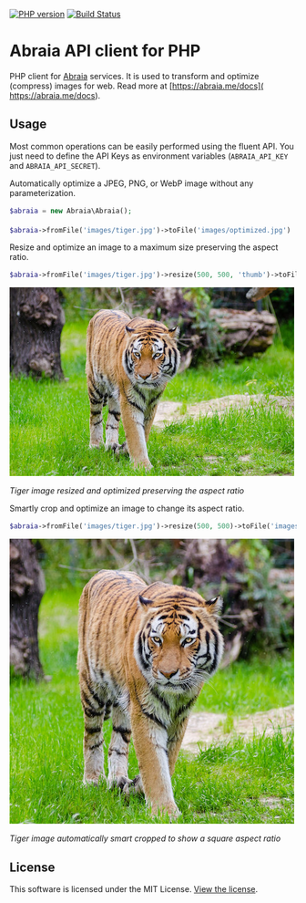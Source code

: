 [![PHP version](https://badge.fury.io/ph/abraia%2Fabraia.svg)](https://badge.fury.io/ph/abraia%2Fabraia)
[![Build Status](https://travis-ci.org/abraia/abraia-php.svg)](https://travis-ci.org/abraia/abraia-php)

# Abraia API client for PHP

PHP client for [Abraia](https://abraia.me) services. It is used to transform
and optimize (compress) images for web. Read more at [https://abraia.me/docs](
https://abraia.me/docs).

## Usage

Most common operations can be easily performed using the fluent API. You just
need to define the API Keys as environment variables (`ABRAIA_API_KEY` and
`ABRAIA_API_SECRET`).

Automatically optimize a JPEG, PNG, or WebP image without any parameterization.

```php
$abraia = new Abraia\Abraia();

$abraia->fromFile('images/tiger.jpg')->toFile('images/optimized.jpg')
```

Resize and optimize an image to a maximum size preserving the aspect ratio.

```php
$abraia->fromFile('images/tiger.jpg')->resize(500, 500, 'thumb')->toFile('images/roptim.jpg');
```

![Resized tiger image](https://github.com/abraia/abraia-php/raw/master/images/roptim.jpg)

*Tiger image resized and optimized preserving the aspect ratio*

Smartly crop and optimize an image to change its aspect ratio.

```php
$abraia->fromFile('images/tiger.jpg')->resize(500, 500)->toFile('images/resized.jpg');
```

![Smart cropped tiger](https://github.com/abraia/abraia-php/raw/master/images/resized.jpg)

*Tiger image automatically smart cropped to show a square aspect ratio*

## License

This software is licensed under the MIT License. [View the license](LICENSE).
